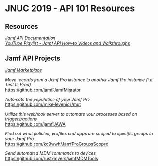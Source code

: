 # JNUC 2019 - API 101 Resources

## Resources
*[Jamf API Documentation](https://developer.jamf.com/documentation)*  
*[YouTube Playlist - Jamf API How-to Videos and Walkthroughs](https://www.youtube.com/playlist?list=PLYCADoyoSKGmy0uq1BINMctHuF6W2TG2s)*

## Jamf API Projects
*[Jamf Marketplace](https://marketplace.jamf.com)*  
  
*Move records from a Jamf Pro instance to another Jamf Pro instance (i.e. Test to Prod)*  
https://github.com/jamf/JamfMigrator  
  
*Automate the population of your Jamf Pro*   
https://github.com/mike-levenick/mut  
  
*Utilize this webhook server to automate your processes based on triggers/actions*  
https://github.com/jamf/JAWA  
  
*Find out what policies, profiles and apps are scoped to specific groups in your Jamf Pro*  
https://github.com/kc9wwh/JamfProGroupsScoped  
  
*Send automated MDM commands to devices*  
https://github.com/rustymyers/jamfMDMTools  
